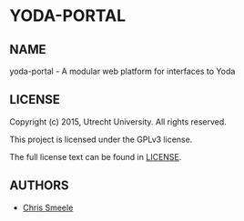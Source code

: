 YODA-PORTAL
===========

NAME
----

yoda-portal - A modular web platform for interfaces to Yoda

LICENSE
-------

Copyright (c) 2015, Utrecht University. All rights reserved.

This project is licensed under the GPLv3 license.

The full license text can be found in [LICENSE](LICENSE).

AUTHORS
-------

- [Chris Smeele](https://github.com/cjsmeele)
